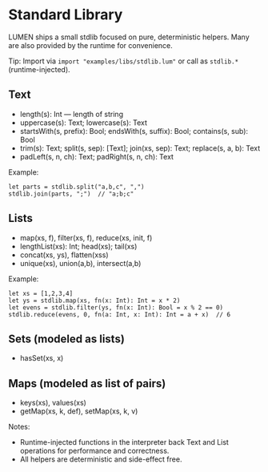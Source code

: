 # Standard Library

LUMEN ships a small stdlib focused on pure, deterministic helpers. Many are also provided by the runtime for convenience.

Tip: Import via `import "examples/libs/stdlib.lum"` or call as `stdlib.*` (runtime-injected).

## Text
- length(s): Int — length of string
- uppercase(s): Text; lowercase(s): Text
- startsWith(s, prefix): Bool; endsWith(s, suffix): Bool; contains(s, sub): Bool
- trim(s): Text; split(s, sep): [Text]; join(xs, sep): Text; replace(s, a, b): Text
- padLeft(s, n, ch): Text; padRight(s, n, ch): Text

Example:
```
let parts = stdlib.split("a,b,c", ",")
stdlib.join(parts, ";")  // "a;b;c"
```

## Lists
- map(xs, f), filter(xs, f), reduce(xs, init, f)
- lengthList(xs): Int; head(xs); tail(xs)
- concat(xs, ys), flatten(xss)
- unique(xs), union(a,b), intersect(a,b)

Example:
```
let xs = [1,2,3,4]
let ys = stdlib.map(xs, fn(x: Int): Int = x * 2)
let evens = stdlib.filter(ys, fn(x: Int): Bool = x % 2 == 0)
stdlib.reduce(evens, 0, fn(a: Int, x: Int): Int = a + x)  // 6
```

## Sets (modeled as lists)
- hasSet(xs, x)

## Maps (modeled as list of pairs)
- keys(xs), values(xs)
- getMap(xs, k, def), setMap(xs, k, v)

Notes:
- Runtime-injected functions in the interpreter back Text and List operations for performance and correctness.
- All helpers are deterministic and side-effect free.